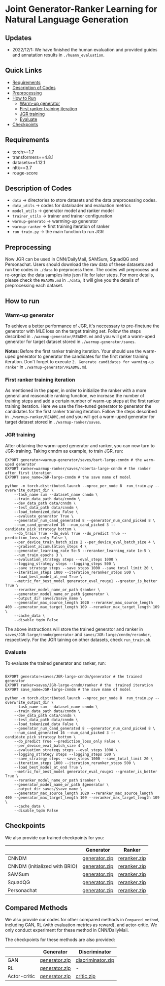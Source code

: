 # Joint Generator-Ranker Learning for Natural Language Generation

## Updates

* 2022/12/1: We have finished the human evaluation and provided guides and annatation results in `./huamn_evaluation`.

## Quick Links

- [Requirements](#requirements)
- [Description of Codes](#description-of-codes)
- [Preprocessing](#preprocessing)
- [How to Run](#how-to-run)
  -  [Warm-up generator](#warm-up-generator)
  -  [First ranker training iteration](#first-ranker-training-iteration)
  -  [JGR training](#jgr-training)
  -  [Evaluate](#evaluate)
- [Checkpoints](#Checkpoints)

## Requirements

- torch>=1.7
- transformers==4.8.1
- datasets==1.12.1
- nltk==3.7
- rouge-score

## Description of Codes
- `data` -> directories to store datasets and the data preprocessing codes.
- `data_utils` -> codes for dataloader and evaluation metrics
- `model_utils` -> generator model and ranker model
- `trainer_utils` -> trainer and trainer configuration
- `warmup-generato` -> warming-up generator
- `warmup-ranker` -> first training iteration of ranker
- `run_train.py` -> the main function to run JGR

## Preprocessing

Now JGR can be used in CNN/DailyMail, SAMSum, SquadQG and Personachat. Users should download the raw data of these datasets and run the codes in `./data` to preprocess them. The codes will preprocess and re-orgnize the data samples into json file for later steps. For more details, please check the `README.md` in `./data`, it will give you the details of preprocessing each dataset.

## How to run

### Warm-up generator

To achieve a better performance of JGR, it's neccessary to pre-finetune the generator with MLE loss on the target training set. Follow the steps described in `./warmup-generator/README.md` and you will get a warm-uped generator for target dataset stored in `./warmup-generator/saves`. 

**Notes**: Before the first ranker training iteration. Your should use the warm-uped generator to generator the candidates for the first ranker training iteration. Don't forget to execute `2. Generate candidates for warming-up ranker` in `./warmup-generator/README.md`.

### First ranker training iteration

As mentioned in the paper, in order to initialize the ranker with a more general and reasonable ranking function, we increase the number of training steps and add a certain number of warm-up steps at the first ranker training iteration. Here we use the fine-tuned generator to generator the candidates for the first ranker training iteration. Follow the steps described in `./warmup-ranker/README.md` and you will get a warm-uped generator for target dataset stored in `./warmup-ranker/saves`.

### JGR training

After obtaining the warm-uped generator and ranker, you can now turn to JGR-training. Taking cnndm as example, to train JGR, run:
```
EXPORT generator=warmup-generator/saves/bart-large-cnndm # the warm-uped generator
EXPORT ranker=warmup-ranker/saves/roberta-large-cnndm # the ranker after first iteration
EXPORT save_name=JGR-large-cnndm # the save name of model

python -m torch.distributed.launch --nproc_per_node 8  run_train.py --overwrite_output_dir \
    --task_name sum --dataset_name cnndm \
    --train_data_path data/cnndm \
    --dev_data_path data/cnndm \
    --test_data_path data/cnndm \
    --load_tokenized_data False \
    --evaluate_generator True \
    --generator_num_cand_generated 8 --generator_num_cand_picked 8 \
    --num_cand_generated 16 --num_cand_picked 3 --candidate_pick_strategy bottom \
    --do_train True --do_eval True --do_predict True --prediction_loss_only False \
    --per_device_train_batch_size 2 --per_device_eval_batch_size 4 \
    --gradient_accumulation_steps 4 \
    --generator_learning_rate 5e-5 --reranker_learning_rate 1e-5 \
    --num_train_epochs 3 \
    --evaluation_strategy steps --eval_steps 1000 \
    --logging_strategy steps --logging_steps 500 \
    --save_strategy steps --save_steps 1000 --save_total_limit 20 \
    --iteration_steps 1000 --iteration_reranker_steps 500 \
    --load_best_model_at_end True \
    --metric_for_best_model generator_eval_rouge1 --greater_is_better True \
    --reranker_model_name_or_path $ranker \
    --generator_model_name_or_path $generator \
    --output_dir saves/$save_name \
    --generator_max_source_length 1020 --reranker_max_source_length 400 --generator_max_target_length 109 --reranker_max_target_length 109 \
    --cache_data \
    --disable_tqdm False 

```

The above instructions will store the trained generator and ranker in `saves/JGR-large/cnndm/generator` and `saves/JGR-large/cnndm/reranker`, respectively. For the JGR taining on other datasets, check `run_train.sh`.

### Evaluate

To evaluate the trained generator and ranker, run:

```

EXPORT generator=saves/JGR-large-cnndm/generator # the trained  generator
EXPORT ranker=saves/JGR-large-cnndm/ranker # the  trained iteration
EXPORT save_name=JGR-large-cnndm # the save name of model

python -m torch.distributed.launch --nproc_per_node 8  run_train.py --overwrite_output_dir \
    --task_name sum --dataset_name cnndm \
    --train_data_path data/cnndm \
    --dev_data_path data/cnndm \
    --test_data_path data/cnndm \
    --load_tokenized_data False \
    --generator_num_cand_generated 8 --generator_num_cand_picked 8 \
    --num_cand_generated 16 --num_cand_picked 3 --candidate_pick_strategy bottom \
    --do_predict True --prediction_loss_only False \
    --per_device_eval_batch_size 4 \
    --evaluation_strategy steps --eval_steps 1000 \
    --logging_strategy steps --logging_steps 500 \
    --save_strategy steps --save_steps 1000 --save_total_limit 20 \
    --iteration_steps 1000 --iteration_reranker_steps 500 \
    --load_best_model_at_end True \
    --metric_for_best_model generator_eval_rouge1 --greater_is_better True \
    --reranker_model_name_or_path $ranker \
    --generator_model_name_or_path $generator \
    --output_dir saves/$save_name \
    --generator_max_source_length 1020 --reranker_max_source_length 400 --generator_max_target_length 109 --reranker_max_target_length 109 \
    --cache_data \
    --disable_tqdm False 

```


## Checkpoints

We also provide our trained checkpoints for you: 

|          | Generator | Ranker |
|----------|---------|---------|
| CNNDM    | [generator.zip](https://uswvhd.blob.core.windows.net/anonymous/jgr/saved_models/cnndm/generator.zip)  | [reranker.zip](https://uswvhd.blob.core.windows.net/anonymous/jgr/saved_models/cnndm/reranker.zip) | 
| CNNDM (initialized with BRIO)   | [generator.zip](https://uswvhd.blob.core.windows.net/anonymous/jgr/saved_models/cnndm-BRIO/generator.zip)  | [reranker.zip](https://uswvhd.blob.core.windows.net/anonymous/jgr/saved_models/cnndm-BRIO/reranker.zip) | 
| SAMSum     |  [generator.zip](https://uswvhd.blob.core.windows.net/anonymous/jgr/saved_models/samsum/generator.zip)  | [reranker.zip](https://uswvhd.blob.core.windows.net/anonymous/jgr/saved_models/samsum/reranker.zip) | 
| SquadQG     |  [generator.zip](https://uswvhd.blob.core.windows.net/anonymous/jgr/saved_models/squadqg/generator.zip)  | [reranker.zip](https://uswvhd.blob.core.windows.net/anonymous/jgr/saved_models/squadqg/reranker.zip) | 
| Personachat     |  [generator.zip](https://uswvhd.blob.core.windows.net/anonymous/jgr/saved_models/personachat/generator.zip)  | [reranker.zip](https://uswvhd.blob.core.windows.net/anonymous/jgr/saved_models/personachat/reranker.zip) | 


## Compared Methods

We also provide our codes for other compared methods in `Compared_method`, including GAN, RL (with evaluation metrics as reward), and actor-critic. We only conduct experiment for these method in CNN/DailyMail.

The checkpoints for these methods are also provided:

|          | Generator | Discriminator |
|----------|---------|---------|
| GAN    | [generator.zip](https://uswvhd.blob.core.windows.net/anonymous/jgr/saved_models/GAN/generator.zip)  | [discriminator.zip](https://uswvhd.blob.core.windows.net/anonymous/jgr/saved_models/GAN/discriminator.zip) | 
| RL   | [generator.zip](https://uswvhd.blob.core.windows.net/anonymous/jgr/saved_models/RL/generator.zip)  | - | 
| Actor-critic  |  [generator.zip](https://uswvhd.blob.core.windows.net/anonymous/jgr/saved_models/Actor-critic/generator.zip)  | [critic.zip](https://uswvhd.blob.core.windows.net/anonymous/jgr/saved_models/Actor-critic/critic.zip) | 
